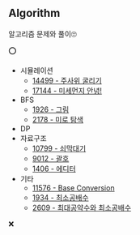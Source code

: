 
## Algorithm
알고리즘 문제와 풀이🙄

⭕
* 시뮬레이션
  * [14499 - 주사위 굴리기](https://github.com/qlcid/algorithm-study/blob/master/boj/boj-14499.md)
  * [17144 - 미세먼지 안녕!](https://github.com/qlcid/algorithm-study/blob/master/boj/boj-17144.md)
* BFS
  * [1926 - 그림](https://github.com/qlcid/algorithm-study/blob/master/boj/boj-1926.md)
  * [2178 - 미로 탐색](https://github.com/qlcid/algorithm-study/blob/master/boj/boj-2178.md)
* DP
* 자료구조
  * [10799 - 쇠막대기](https://github.com/qlcid/algorithm-study/blob/master/boj/boj-10799.md)
  * [9012 - 괄호](https://github.com/qlcid/algorithm-study/blob/master/boj/boj-9012.md)
  * [1406 - 에디터](https://github.com/qlcid/algorithm-study/blob/master/boj/boj-1406.md)
* 기타
  * [11576 - Base Conversion](https://github.com/qlcid/algorithm-study/blob/master/boj/boj-11576.md)
  * [1934 - 최소공배수](https://github.com/qlcid/algorithm-study/blob/master/boj/boj-1934.md)
  * [2609 - 최대공약수와 최소공배수](https://github.com/qlcid/algorithm-study/blob/master/boj/boj-2609.md)

❌
